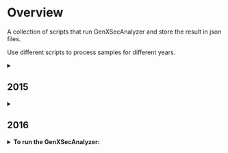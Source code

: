 # Overview
A collection of scripts that run GenXSecAnalyzer and store the result in json files.

Use different scripts to process samples for different years.

<details>
<summary><h2>2015</h2></summary>
  <p>
  <b>Location</b> of the json files: <code>/eos/user/s/sxiaohe/OpenData/MC2015/<em>Section</em>/<em>Subsection</em></code>

  e.g.: <code>/eos/user/s/sxiaohe/OpenData/MC2015/StandardModelPhysics/Drell-Yan</code> for all Standard Model Drell-Yan samples
  </p>

  <p>
  The Section and Subsection names can be found on Open Data Portal http://opendata.cern.ch/search?page=1&size=20&experiment=CMS&subtype=Simulated&type=Dataset&year=2015
  </p>
  <break>
  <p>
  <details>
  <summary> <b>Folder Hierarchy:</b></summary>  
  <ul>
  <li>MC2015/
    <ul>
      <li>StandardModelPhysics/
        <ul>
          <li>Drell-Yan/</li>    
          <li>ElectroWeak/</li>
          <li>MinimumBias/</li>
          <li>QCD/</li>
          <li>TopPhysics/</li>
        </ul>
      </li>
      <li>HiggsPhysics/
        <ul>
          <li>BeyondStandardModel/</li>
          <li>StandardModel/</li>
        </ul>
      </li>
    </ul>
  </li>
  </ul>
  </details>
    
  Under each subfolder, the json files are stored under the name <code><em>sample_name</em>_<em>recid</em>.json</code>.

  (e.g. <code>DYJetsToLL_M-100to200_TuneCUETP8M1_13TeV-amcatnloFXFX-pythia8_16426.json</code>)  
  </p>
  <break>
  <p>
  
  * Finished Section: StandardModelPhysics
  
    * Subsections: Drell-Yan, ElectroWeak, QCD, TopPhysics, MinimumBias
    
  * Section in progress: HiggsPhysics (Low priority)
  </p>

  <details>
  <summary><b>Access the data in the output files:</b></summary>
    Loading the output json files:</b>
    <pre>
      <code>
        import json
        f = open('<em>sample_name_recid</em>.json')
        data = json.load(f)
      </code>
    </pre>
  </details>

  <details>
    <summary><b>To access the full name the dataset:</b></summary>
      <code>data["Dataset"]</code>
      It will return a string in format:
      <code>/DYJetsToLL_M-100to200_TuneCUETP8M1_13TeV-amcatnloFXFX-pythia8/RunIIFall15MiniAODv2-PU25nsData2015v1_76X_mcRun2_asymptotic_v12-v1/MINIAODSIM</code>
  </details>

  <details>
    <summary><b>To access stored values (e.g. total cross section, ...):</b></summary>
      result["<column_name>"] for value
      result["<column_name_err>"] for error
  </details>

  <details>
    <summary><b>Available column names:</b></summary>
      GenXSecAnalyzer gives outputs in 5 possible formats (some information is not available for some datasets).

      Format 1:
      - "totX_beforeMat":"Total cross section before matching (pb)",
      - "totX_beforeMat_err":"(+-) Error of total cross section before matching (pb)",
      - "totX_afterMat":"Total cross section after matching (pb)",
      - "totX_afterMat_err":"(+-) Error of total cross section after matching (pb)",
      - "matchingEff":"Matching efficiency",
      - "matchingEff_err":"(+-) Error of matching efficiency",
      - "filterEff_weights":"Filter efficiency (taking into account weights)",
      - "filterEff_weights_err":"(+-) Error of filter efficiency (taking into account weights)",
      - "filterEff_event":"Filter efficiency (event-level)",
      - "filterEff_event_err":"(+-) Error of filter efficiency (event-level)",
      - "totX_final":"Final cross senction after filter (pb)",
      - "totX_final_err":"(+-) Error of final cross section after filter (pb)",
      - "negWeightFrac":"Final fraction of events with negative weights after filter",
      - "negWeightFrac_err":"(+-) Error of final fraction of events with negative weights after filter",
      - "equivLumi":"Final equivalent lumi for 1M events (1/fb)",
      - "equivLumi_err":"(+-) Error of final equivalent lumi for 1M events (1/fb)"
      
      Format 2:
      - "totX_beforeMat":"Total cross section before matching (pb)",
      - "totX_beforeMat_err":"(+-) Error of total cross section before matching (pb)",
      - "totX_afterMat":"Total cross section after matching (pb)",
      - "totX_afterMat_err":"(+-) Error of total cross section after matching (pb)",
      - "filterEff_weights":"Filter efficiency (taking into account weights)",
      - "filterEff_weights_err":"(+-) Error of filter efficiency (taking into account weights)",
      - "filterEff_event":"Filter efficiency (event-level)",
      - "filterEff_event_err":"(+-) Error of filter efficiency (event-level)",
      - "totX_final":"Final cross senction after filter (pb)",
      - "totX_final_err":"(+-) Error of final cross section after filter (pb)"
      
      Format 3:
      - "totX_beforeFilter":"Total cross section before filter (pb)",
      - "totX_beforeFilter_err":"(+-) Error of total cross section before filter (pb)",
      - "filterEff_weights":"Filter efficiency (taking into account weights)",
      - "filterEff_weights_err":"(+-) Error of filter efficiency (taking into account weights)",
      - "filterEff_event":"Filter efficiency (event-level)",
      - "filterEff_event_err":"(+-) Error of filter efficiency (event-level)",
      - "totX_final":"Final cross senction after filter (pb)",
      - "totX_final_err":"(+-) Error of final cross section after filter (pb)",
      - "negWeightFrac":"Final fraction of events with negative weights after filter",
      - "negWeightFrac_err":"(+-) Error of final fraction of events with negative weights after filter",
      - "equivLumi":"Final equivalent lumi for 1M events (1/fb)",
      - "equivLumi_err":"(+-) Error of final equivalent lumi for 1M events (1/fb)"
      
      Format 4:
      - "totX_beforeFilter":"Total cross section before filter (pb)",
      - "totX_beforeFilter_err":"(+-) Error of total cross section before filter (pb)",
      - "filterEff_weights":"Filter efficiency (taking into account weights)",
      - "filterEff_weights_err":"(+-) Error of filter efficiency (taking into account weights)",
      - "filterEff_event":"Filter efficiency (event-level)",
      - "filterEff_event_err":"(+-) Error of filter efficiency (event-level)",
      - "totX_final":"Final cross senction after filter (pb)",
      - "totX_final_err":"(+-) Error of final cross senction after filter (pb)"
      
      Format 5:
      - "filterEff_weights":"Filter efficiency (taking into account weights)",
      - "filterEff_weights_err":"(+-) Error of filter efficiency (taking into account weights)",
      - "filterEff_event":"Filter efficiency (event-level)",
      - "filterEff_event_err":"(+-) Error of filter efficiency (event-level)",
      - "totX_final":"Final cross senction after filter (pb)",
      - "totX_final_err":"(+-) Error of final cross senction after filter (pb)"
  
  </details>
</details>


<details>
<summary><h2>2016</h2></summary>
Location of the json files: /eos/user/s/sxiaohe/OpenData/MC2016/<Section>/<Subsection>/
</details>





<details>
<summary><b>To run the GenXSecAnalyzer:</b></summary>
  
* Prepare the input filelists for the GenXSecAnalyzer

    <code>python makeFileLists.py [physics_process]</code>
  
    e.g. <code>python makeFileLists.py Drell-Yan</code>
    
    Choose from: <code>Drell-Yan / ElectroWeak / MinimumBias / QCD / TopPhysics</code>
    
    Running this command results .txt files in the fileLists/ folder. Each recid_{id}.txt file contains the address of all the files under that recid.

* Setup the environment (lxplus)
  
    To use slc6 on Singularity (need to execute everytime when you login):
    <code>cmssw-el6</code>

    To download the CMSSW folder (only need to execute once): (CMSSW_7_6_7 is recommended for MC2015)
    <code>cmsrel CMSSW_7_6_7</code>

    To setup the CMSSW environment (need to execute everytime when you login):
    <code>cd CMSSW_7_6_7/src</code>
    cmsenv

  * To run on a single dataset:
      <code>./calculateXSectionAndFilterEfficiency.sh -f <em>list_of_root_files.txt</em> -s <em>section_name</em> -p <em>subsection_name</em> -n <em>maximum_num_of_events</em> -k   <em>skipExistingLogFiles</em></code>

     
</details>
